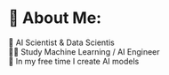 # 💫 About Me:
🔭 AI Scientist & Data Scientis<br>👨‍🎓 Study Machine Learning / AI Engineer<br>🎨 In my free time I create AI models
